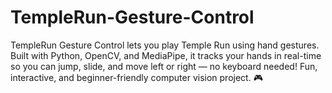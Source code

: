 # TempleRun-Gesture-Control
TempleRun Gesture Control lets you play Temple Run using hand gestures. Built with Python, OpenCV, and MediaPipe, it tracks your hands in real-time so you can jump, slide, and move left or right — no keyboard needed! Fun, interactive, and beginner-friendly computer vision project. 🎮

